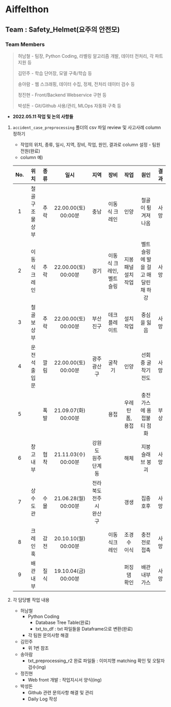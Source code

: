 # Aiffelthon
## Team : Safety_Helmet(요주의 안전모)
### Team Members
> 허남철 - 팀장, Python Coding, 라벨링 알고리즘 개발, 데이터 전처리, 각 파트 지원 등
>
> 김민주 - 학습 단어장, 모델 구축/학습 등
>
> 송아람 - 웹 스크래핑, 데이터 수집, 정제, 전처리 데이터 검수 등
>
> 정진현 - Front/Backend Webservice 구현 등
>
> 박성돈 - Git/Github 사용/관리, MLOps 자동화 구축 등

- __2022.05.11 작업 및 논의 사항들__
1. `accident_case_preprocessing` 폴더의 csv 파일 review 및 사고사례 column 정하기
    - 작업의 위치, 종류, 일시, 지역, 장비, 작업, 원인, 결과로 column 설정 - 팀원 전원(완료)  
    - column 예)

    |No.|위치|종류|일시|지역|장비|작업|원인|결과|
    |:---:|:---:|:---:|:---:|:---:|:---:|:---:|:---:|:---:|
    |1|철골 구조물 상부|추락|22.00.00(토) 00:00분|충남|이동식 크레인|인양|철골이 튕겨져 나옴|사망|
    |2|이동식 크레인|추락|22.00.00(토) 00:00분|경기|이동식 크레인, 벨트슬링|지붕패널 설치작업|벨트슬링에 발을 걸고 매달린 채 하강|사망|
    |3|철골보 상부|추락|22.00.00(토) 00:00분|부산 진구|데크플레이트|설치 작업|중심을 잃음|사망|
    |4|운전석 출입문|깔림|22.00.00(토) 00:00분|광주 광산구|굴착기|인양|선회 중 굴착기 전도|사망|
    |5||폭발|21.09.07(화) 00:00분||용접|우레탄 폼, 용접|충전가스에 용접불티 점화|부상|
    |6|창고 내부|협착|21.11.03(수) 00:00분|강원도 원주 단계동||해체|지붕 슬래브 붕괴|사망|
    |7|상수도관|수몰|21.06.28(월) 00:00분|전라북도 전주시 완산구||갱생|집중호후|사망|
    |8|크레인 훅|감전|20.10.10(월) 00:00분||이동식크레인|조경수 이식|충전 전로 접촉|사망|
    |9|배관 내부|질식|19.10.04(금) 00:00분|||퍼징댐 확인|배관 내부 가스|사망|


2. 각 담당별 작업 내용  
    - 허남철  
        - Python Coding  
            - Database Tree Table(완료)  
            - txt_to_df : txt 파일들을 Dataframe으로 변환(완료)  
        - 각 팀원 문의사항 해결  
    - 김민주  
        - 위 1번 참조
    - 송아람  
        - txt_preprocessing_r2 완료 파일들 : 이미지명 matching 확인 및 오탈자 검수(ing)  
    - 정진현  
        - Web front 개발 : 작업지시서 양식(ing)  
    - 박성돈  
        - Github 관련 문의사항 해결 및 관리  
        - Daily Log 작성  